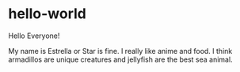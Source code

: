 # hello-world

Hello Everyone! 

My name is Estrella or Star is fine. I really like anime and food.
I think armadillos are unique creatures and jellyfish are the best sea animal. 
